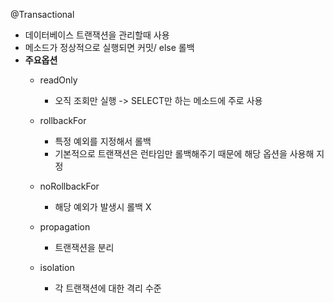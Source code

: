 
@Transactional
- 데이터베이스 트랜잭션을 관리할때 사용
- 메소드가 정상적으로 실행되면 커밋/ else 롤백
- **주요옵션**
  - readOnly
    - 오직 조회만 실행 -> SELECT만 하는 메소드에 주로 사용
  
  - rollbackFor
    - 특정 예외를 지정해서 롤백
    - 기본적으로 트랜잭션은 런타임만 롤백해주기 때문에 해당 옵션을 사용해 지정
  
  - noRollbackFor
    - 해당 예외가 발생시 롤백 X
  
  - propagation
    - 트랜잭션을 분리

  - isolation
    - 각 트랜잭션에 대한 격리 수준